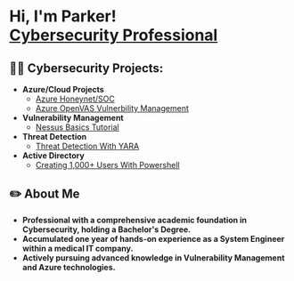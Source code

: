 <h1>Hi, I'm Parker! <br/><a href="https://www.linkedin.com/in/parkerbenitez/">Cybersecurity Professional</a></h1>

<h2>👨‍💻 Cybersecurity Projects:</h2>

- <b>Azure/Cloud Projects</b>
  - [Azure Honeynet/SOC](https://github.com/parkerb123/Azure-SOC)
  -  [Azure OpenVAS Vulnerbility Management](https://github.com/parkerb123/OpenVAS-Vulnerability-Management)
- <b>Vulnerability Management</b>
  - [Nessus Basics Tutorial](https://medium.com/@parkerbenitez/nessus-basics-tutorial-vulnerability-management-fb20f2b765d) 
- <b>Threat Detection</b>
  - [Threat Detection With YARA](https://medium.com/@parkerbenitez/what-is-yara-d9d5e04763dc) 
- <b>Active Directory</b>
  - [Creating 1,000+ Users With Powershell](https://medium.com/@parkerbenitez/active-directory-project-how-to-set-up-a-running-ad-create-1-000-users-with-powershell-751991769cb9) 
   

<h2>✏️ About Me</h2>

- <b>Professional with a comprehensive academic foundation in Cybersecurity, holding a Bachelor's Degree.</b>
- <b>Accumulated one year of hands-on experience as a System Engineer within a medical IT company. </b>
- <b>Actively pursuing advanced knowledge in Vulnerability Management and Azure technologies.</b>


